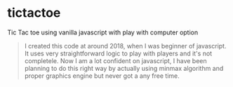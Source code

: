 # tictactoe
Tic Tac toe using vanilla javascript with play with computer option

> I created this code at around 2018, when I was beginner of javascript. It uses very straightforward logic to play with players and it's not completele. Now I am a lot confident on javascript, I have been planning to do this right way by actually using minmax algorithm and proper graphics engine but never got a any free time.
